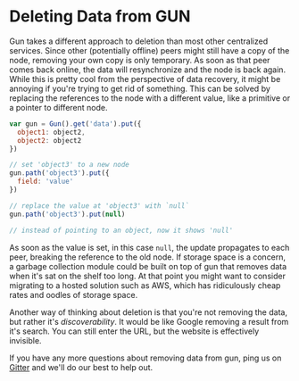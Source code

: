 # Deleting Data from GUN

Gun takes a different approach to deletion than most other centralized services. Since other (potentially offline) peers might still have a copy of the node, removing your own copy is only temporary. As soon as that peer comes back online, the data will resynchronize and the node is back again. While this is pretty cool from the perspective of data recovery, it might be annoying if you're trying to get rid of something. This can be solved by replacing the references to the node with a different value, like a primitive or a pointer to different node.

```javascript
var gun = Gun().get('data').put({
  object1: object2,
  object2: object2
})

// set 'object3' to a new node
gun.path('object3').put({
  field: 'value'
})

// replace the value at 'object3' with `null`
gun.path('object3').put(null)

// instead of pointing to an object, now it shows 'null'
```

As soon as the value is set, in this case `null`, the update propagates to each peer, breaking the reference to the old node. If storage space is a concern, a garbage collection module could be built on top of gun that removes data when it's sat on the shelf too long. At that point you might want to consider migrating to a hosted solution such as AWS, which has ridiculously cheap rates and oodles of storage space.

Another way of thinking about deletion is that you're not removing the data, but rather it's *discoverability*. It would be like Google removing a result from it's search. You can still enter the URL, but the website is effectively invisible.

If you have any more questions about removing data from gun, ping us on [Gitter](https://gitter.im/amark/gun) and we'll do our best to help out.